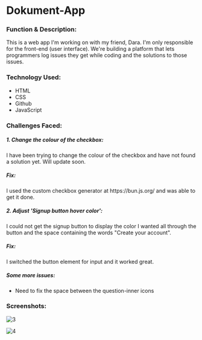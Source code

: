 # Dokument-App

<h3>Function & Description:</h3>
This is a web app I'm working on with my friend, Dara. I'm only responsible for the front-end (user interface).
We're building a platform that lets programmers log issues they get while coding and the solutions to those issues.


<h3>Technology Used:</h3>
<ul>
  <li>HTML</li>
  <li>CSS</li>
  <li>Github</li>
  <li>JavaScript</li>
</ul>

<h3>Challenges Faced:</h3>
 <h5> 1. Change the colour of the checkbox:</h5>
 I have been trying to change the colour of the checkbox and have not found a solution yet. Will update soon.
 <h5>Fix:</h5>
 I used the custom checkbox generator at https://bun.js.org/ and was able to get it done.
 
 <h5> 2. Adjust 'Signup button hover color':</h5>
 I could not get the signup button to display the color I wanted all through the button and the space containing the words "Create your account".
 <h5>Fix:</h5>
 I switched the button element for input and it worked great.
 
 <h5> Some more issues:</h5>
 
 - Need to fix the space between the question-inner icons


<h3>Screenshots:</h3>

![3](https://user-images.githubusercontent.com/40691059/81982043-134f2180-9629-11ea-9162-704f9927a08a.PNG)

![4](https://user-images.githubusercontent.com/40691059/81982063-1a762f80-9629-11ea-8b1a-9216ca47ff3f.PNG)


